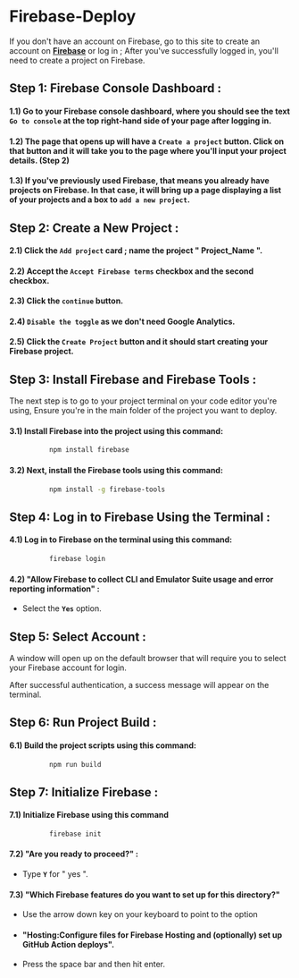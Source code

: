 # Firebase-Deploy

If you don't have an account on Firebase, go to this site to create an account on [**Firebase**](https://firebase.google.com/) or log in ;
After you've successfully logged in, you'll need to create a project on Firebase.

## Step 1: Firebase Console Dashboard :

#### 1.1)  Go to your Firebase console dashboard, where you should see the text **`Go to console`** at the top right-hand side of your page after logging in.

#### 1.2)  The page that opens up will have a **`Create a project`** button. Click on that button and it will take you to the page where you'll input your project details. (Step 2)

#### 1.3)  If you've previously used Firebase, that means you already have projects on Firebase. In that case, it will bring up a page displaying a list of your projects and a box to **`add a new project`**.


## Step 2: Create a New Project :

#### 2.1)  Click the **`Add project`** card ; name the project **" Project_Name "**.
   
#### 2.2)  Accept the **`Accept Firebase terms`** checkbox and the second checkbox.
   
#### 2.3)  Click the **`continue`** button. 

#### 2.4)  **`Disable the toggle`** as we don't need Google Analytics. 

#### 2.5)  Click the **`Create Project`** button and it should start creating your Firebase project.


## Step 3: Install Firebase and Firebase Tools :

   The next step is to go to your project terminal on your code editor you're using, 
   Ensure you're in the main folder of the project you want to deploy. 

#### 3.1)  Install Firebase into the project using this command:
   
```bash
          npm install firebase
```

#### 3.2)  Next, install the Firebase tools using this command:

```bash
          npm install -g firebase-tools
```

## Step 4: Log in to Firebase Using the Terminal :

#### 4.1)  Log in to Firebase on the terminal using this command: 

```bash
          firebase login
```


#### 4.2)  "Allow Firebase to collect CLI and Emulator Suite usage and error reporting information" :
   
-  Select the **`Yes`** option.


## Step 5: Select Account :

   A window will open up on the default browser that will require you to select your Firebase account for login.

   After successful authentication, a success message will appear on the terminal.


## Step 6: Run Project Build :

#### 6.1)  Build the project scripts using this command:

```bash
          npm run build 
```

## Step 7: Initialize Firebase :

#### 7.1)  Initialize Firebase using this command

```bash
          firebase init
```

#### 7.2)  "Are you ready to proceed?" :
   
-  Type **`Y`** for " yes ".

#### 7.3)  "Which Firebase features do you want to set up for this directory?"

   - Use the arrow down key on your keyboard to point to the option
   
   - #### "Hosting:Configure files for Firebase Hosting and (optionally) set up GitHub Action deploys".

   - Press the space bar and then hit enter.


